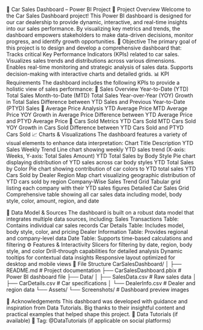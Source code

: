 🚗 Car Sales Dashboard – Power BI Project
📌 Project Overview
Welcome to the Car Sales Dashboard project! This Power BI dashboard is designed for our car dealership to provide dynamic, interactive, and real-time insights into our sales performance. By visualizing key metrics and trends, the dashboard empowers stakeholders to make data-driven decisions, monitor progress, and identify growth opportunities.
🎯 Objective
The primary goal of this project is to design and develop a comprehensive dashboard that:
Tracks critical Key Performance Indicators (KPIs) related to car sales.
Visualizes sales trends and distributions across various dimensions.
Enables real-time monitoring and strategic analysis of sales data.
Supports decision-making with interactive charts and detailed grids.
📊 KPI Requirements
The dashboard includes the following KPIs to provide a holistic view of sales performance:
🔹 Sales Overview
Year-to-Date (YTD) Total Sales
Month-to-Date (MTD) Total Sales
Year-over-Year (YOY) Growth in Total Sales
Difference between YTD Sales and Previous Year-to-Date (PTYD) Sales
🔹 Average Price Analysis
YTD Average Price
MTD Average Price
YOY Growth in Average Price
Difference between YTD Average Price and PTYD Average Price
🔹 Cars Sold Metrics
YTD Cars Sold
MTD Cars Sold
YOY Growth in Cars Sold
Difference between YTD Cars Sold and PTYD Cars Sold
📈 Charts & Visualizations
The dashboard features a variety of visual elements to enhance data interpretation:
Chart Title
Description
YTD Sales Weekly Trend
Line chart showing weekly YTD sales trend (X-axis: Weeks, Y-axis: Total Sales Amount)
YTD Total Sales by Body Style
Pie chart displaying distribution of YTD sales across car body styles
YTD Total Sales by Color
Pie chart showing contribution of car colors to YTD total sales
YTD Cars Sold by Dealer Region
Map chart visualizing geographic distribution of YTD cars sold by region
Company-Wise Sales Trend Grid
Tabular grid listing each company with their YTD sales figures
Detailed Car Sales Grid
Comprehensive table showing all car sales data including model, body style, color, amount, region, and date

🧩 Data Model & Sources
The dashboard is built on a robust data model that integrates multiple data sources, including:
Sales Transactions Table: Contains individual car sales records
Car Details Table: Includes model, body style, color, and pricing
Dealer Information Table: Provides regional and company-level data
Date Table: Supports time-based calculations and filtering
⚙️ Features & Interactivity
Slicers for filtering by date, region, body style, and color
Drill-through capabilities for detailed analysis
Dynamic tooltips for contextual data insights
Responsive layout optimized for desktop and mobile views
📁 File Structure
CarSalesDashboard/
│
├── README.md               # Project documentation
├── CarSalesDashboard.pbix  # Power BI dashboard file
├── Data/
│   ├── SalesData.csv       # Raw sales data
│   ├── CarDetails.csv      # Car specifications
│   └── DealerInfo.csv      # Dealer and region data
└── Assets/
    └── Screenshots/        # Dashboard preview images


🙌 Acknowledgements
This dashboard was developed with guidance and inspiration from Data Tutorials. Big thanks to their insightful content and practical examples that helped shape this project. 🔗 Data Tutorials (if available) 📱 Tag: @DataTutorials (if applicable on social platforms)




